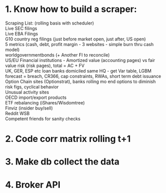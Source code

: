 # 1. Know how to build a scraper:<br>
Scraping List: (rolling basis with scheduler)<br>
Live SEC filings<br>
Live EBA Filings<br>
G10 country reg filings (just before market open, just after, US open)<br>
5 metrics (cash, debt, profit margin - 3 websites - simple burn thru cash model)<br>
worldgovernmentbonds (+ Another FI to reconcile)<br>
US/EU Financial institutions - Amortized value (accounting pages) vs fair value risk (risk pages), total = AC + FV<br>
UK, GER, ESP etc loan banks domiciled same HQ - get Var table, LGBM forecast = breach, CR366, cap constraints, RWAs, short term debt issuance<br>
Option Chain sites (Optionstrat), banks rolling mo end options to diminish risk figs, cyclical behavior<br>
Unusual activity sites<br>
OECD import/export products<br>
ETF rebalancing (iShares/Wisdomtree)<br>
Finviz (insider buy/sell)<br>
Reddit WSB<br>
Competent friends for sanity checks<br>

# 2. Code corr matrix rolling t+1

# 3. Make db collect the data

# 4. Broker API
